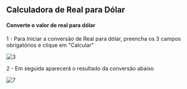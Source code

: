 ## Calculadora de Real para Dólar

#### Converte o valor de real para dólar

1 - Para Iniciar a conversão de Real para dólar, preencha os 3 campos obrigatórios e clique em "Calcular"

![3](https://user-images.githubusercontent.com/28809180/183261734-904b808a-074e-4ee2-b017-327f7d03b7f9.jpg)

2 - Em seguida aparecerá o resultado da conversão abaixo

![7](https://user-images.githubusercontent.com/28809180/183261780-6778d02f-e812-46ba-bc58-ddaa91703887.jpg)
